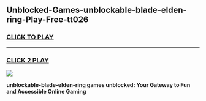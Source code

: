
## Unblocked-Games-unblockable-blade-elden-ring-Play-Free-tt026
<h3>
<a href="https://premium76.site?title=unblockable-blade-elden-ring&ref=12A">CLICK TO PLAY</a></h3>
<hr>

<h3>
<a href="https://premium76.site?title=unblockable-blade-elden-ring&ref=12A">CLICK 2 PLAY</a>
  
</h3>

<a href="https://premium76.site?title=unblockable-blade-elden-ring&ref=12A"><img src="https://clearcache.store/games.png"></a>


**unblockable-blade-elden-ring games unblocked: Your Gateway to Fun and Accessible Online Gaming**
